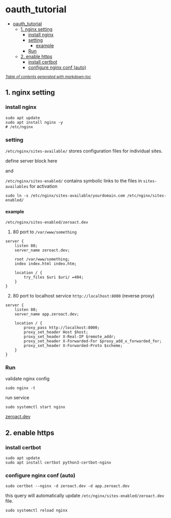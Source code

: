 # oauth_tutorial

- [oauth_tutorial](#oauth-tutorial)
  * [1. nginx setting](#1-nginx-setting)
    + [install nginx](#install-nginx)
    + [setting](#setting)
      - [example](#example)
    + [Run](#run)
  * [2. enable https](#2-enable-https)
    + [install certbot](#install-certbot)
    + [configure nginx conf (auto)](#configure-nginx-conf--auto-)

<small><i><a href='http://ecotrust-canada.github.io/markdown-toc/'>Table of contents generated with markdown-toc</a></i></small>


## 1. nginx setting

### install nginx
```shell
sudo apt update
sudo apt install nginx -y
# /etc/nginx
```

### setting

`/etc/nginx/sites-available/` stores configuration files for individual sites.

define server block here

and

`/etc/nginx/sites-enabled/` contains symbolic links to the files in `sites-availables` for activation

```shell
sudo ln -s /etc/nginx/sites-available/yourdomain.com /etc/nginx/sites-enabled/
```

#### example
`/etc/nginx/sites-enabled/zeroact.dev`

1. 80 port to `/var/www/something`
```
server {
    listen 80;
    server_name zeroact.dev;

    root /var/www/something;
    index index.html index.htm;

    location / {
        try_files $uri $uri/ =404;
    }
}
```

2. 80 port to localhost service `http://localhost:8000` (reverse proxy)
```
server {
    listen 80;
    server_name app.zeroact.dev;

    location / {
        proxy_pass http://localhost:8000;
        proxy_set_header Host $host;
        proxy_set_header X-Real-IP $remote_addr;
        proxy_set_header X-Forwarded-For $proxy_add_x_forwarded_for;
        proxy_set_header X-Forwarded-Proto $scheme;
    }
}
```


### Run
validate nginx config
```shell
sudo nginx -t
```

run service
```shell
sudo systemctl start nginx
```

[zeroact.dev](http://zeroact.dev)


## 2. enable https

### install certbot
```shell
sudo apt update
sudo apt install certbot python3-certbot-nginx
```

### configure nginx conf (auto)
```shell
sudo certbot --nginx -d zeroact.dev -d app.zeroact.dev
```
this query will automatically update `/etc/nginx/sites-enabled/zeroact.dev` file.


```shell
sudo systemctl reload nginx
```